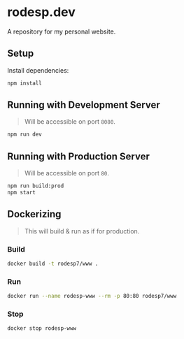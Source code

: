 # rodesp.dev

A repository for my personal website.

## Setup

Install dependencies:
```sh
npm install
```

## Running  with Development Server
> Will be accessible on port `8080`.

```sh
npm run dev
```

## Running with Production Server
> Will be accessible on port `80`.

```sh
npm run build:prod
npm start
```

## Dockerizing
> This will build & run as if for production.

### Build
```sh
docker build -t rodesp7/www .
```

### Run
```sh
docker run --name rodesp-www --rm -p 80:80 rodesp7/www
```

### Stop
```sh
docker stop rodesp-www
```